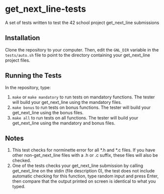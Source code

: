 # get_next_line-tests
A set of tests written to test the 42 school project get_next_line submissions

## Installation
Clone the repository to your computer. Then, edit the `GNL_DIR` variable in the `tests/auto.sh` file to point to the directory containing your get_next_line project files.

## Running the Tests
In the repository, type:
1. `make` or `make mandatory` to run tests on mandatory functions. The tester will build your get_next_line using the mandatory files.
2. `make bonus` to run tests on bonus functions. The tester will build your get_next_line using the bonus files.
3. `make all` to run tests on all functions. The tester will build your get_next_line using the mandatory and bonus files.

## Notes
1. This test checks for norminette error for all *.h and *.c files. If you have other non-get_next_line files with a .h or .c suffix, these files will also be checked.
2. One of the tests checks your get_next_line submission by calling get_next_line on the stdin (file description 0), the test does not include automatic checking for this function, type random input and press Enter, then compare that the output printed on screen is identical to what you typed.
